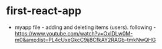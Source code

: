 # first-react-app
- myapp file - adding and deleting items (users). following - https://www.youtube.com/watch?v=OxIDLw0M-m0&amp;list=PL4cUxeGkcC9ij8CfkAY2RAGb-tmkNwQHG

